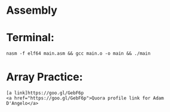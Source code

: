 # Assembly
  
  # Terminal: 
    nasm -f elf64 main.asm && gcc main.o -o main && ./main
    
  # Array Practice:
    [a link]https://goo.gl/GebF6p
    <a href="https://goo.gl/GebF6p">Quora profile link for Adam D'Angelo</a>
